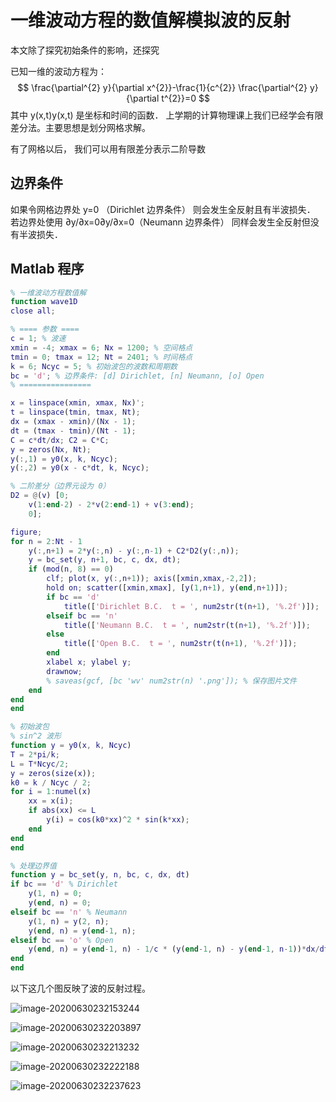 # 一维波动方程的数值解模拟波的反射

本文除了探究初始条件的影响，还探究

已知一维的波动方程为：
$$
\frac{\partial^{2} y}{\partial x^{2}}-\frac{1}{c^{2}} \frac{\partial^{2} y}{\partial t^{2}}=0
$$
其中 y(x,t)y(x,t) 是坐标和时间的函数． 上学期的计算物理课上我们已经学会有限差分法。主要思想是划分网格求解。

有了网格以后， 我们可以用有限差分表示二阶导数

## **边界条件**

 如果令网格边界处  y=0 （Dirichlet 边界条件） 则会发生全反射且有半波损失． 若边界处使用 ∂y/∂x=0∂y/∂x=0（Neumann 边界条件） 同样会发生全反射但没有半波损失．

## **Matlab 程序**

```matlab
% 一维波动方程数值解
function wave1D
close all;

% ==== 参数 ====
c = 1; % 波速
xmin = -4; xmax = 6; Nx = 1200; % 空间格点
tmin = 0; tmax = 12; Nt = 2401; % 时间格点
k = 6; Ncyc = 5; % 初始波包的波数和周期数
bc = 'd'; % 边界条件: [d] Dirichlet, [n] Neumann, [o] Open
% ================

x = linspace(xmin, xmax, Nx)';
t = linspace(tmin, tmax, Nt);
dx = (xmax - xmin)/(Nx - 1);
dt = (tmax - tmin)/(Nt - 1);
C = c*dt/dx; C2 = C*C;
y = zeros(Nx, Nt);
y(:,1) = y0(x, k, Ncyc);
y(:,2) = y0(x - c*dt, k, Ncyc);

% 二阶差分（边界元设为 0）
D2 = @(v) [0;
    v(1:end-2) - 2*v(2:end-1) + v(3:end);
    0];

figure;
for n = 2:Nt - 1
    y(:,n+1) = 2*y(:,n) - y(:,n-1) + C2*D2(y(:,n));
    y = bc_set(y, n+1, bc, c, dx, dt);
    if (mod(n, 8) == 0)
        clf; plot(x, y(:,n+1)); axis([xmin,xmax,-2,2]);
        hold on; scatter([xmin,xmax], [y(1,n+1), y(end,n+1)]);
        if bc == 'd'
            title(['Dirichlet B.C.  t = ', num2str(t(n+1), '%.2f')]);
        elseif bc == 'n'
            title(['Neumann B.C.  t = ', num2str(t(n+1), '%.2f')]);
        else
            title(['Open B.C.  t = ', num2str(t(n+1), '%.2f')]);
        end
        xlabel x; ylabel y;
        drawnow;
        % saveas(gcf, [bc 'wv' num2str(n) '.png']); % 保存图片文件
    end
end
end

% 初始波包
% sin^2 波形
function y = y0(x, k, Ncyc)
T = 2*pi/k;
L = T*Ncyc/2;
y = zeros(size(x));
k0 = k / Ncyc / 2;
for i = 1:numel(x)
    xx = x(i);
    if abs(xx) <= L
        y(i) = cos(k0*xx)^2 * sin(k*xx);
    end
end
end

% 处理边界值
function y = bc_set(y, n, bc, c, dx, dt)
if bc == 'd' % Dirichlet
    y(1, n) = 0;
    y(end, n) = 0;
elseif bc == 'n' % Neumann
    y(1, n) = y(2, n);
    y(end, n) = y(end-1, n);
elseif bc == 'o' % Open
    y(end, n) = y(end-1, n) - 1/c * (y(end-1, n) - y(end-1, n-1))*dx/dt;
end
end

```

以下这几个图反映了波的反射过程。

![image-20200630232153244](C:\Users\QQ\AppData\Roaming\Typora\typora-user-images\image-20200630232153244.png)

![image-20200630232203897](C:\Users\QQ\AppData\Roaming\Typora\typora-user-images\image-20200630232203897.png)

![image-20200630232213232](C:\Users\QQ\AppData\Roaming\Typora\typora-user-images\image-20200630232213232.png)

![image-20200630232222188](C:\Users\QQ\AppData\Roaming\Typora\typora-user-images\image-20200630232222188.png)

![image-20200630232237623](C:\Users\QQ\AppData\Roaming\Typora\typora-user-images\image-20200630232237623.png)
